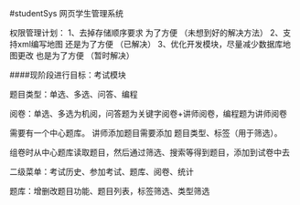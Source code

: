 #studentSys
网页学生管理系统

权限管理计划：
1、去掉存储顺序要求 为了方便 （未想到好的解决方法）
2、支持xml编写地图 还是为了方便 （已解决）
3、优化开发模块，尽量减少数据库地图更改 也是为了方便 （暂时解决）


####现阶段进行目标：考试模块

题目类型：单选、多选、问答、编程

阅卷：单选、多选为机阅，问答题为关键字阅卷+讲师阅卷，编程题为讲师阅卷

需要有一个中心题库。
讲师添加题目需要添加 题目类型、标签（用于筛选）。

组卷时从中心题库读取题目，然后通过筛选、搜索等得到题目，添加到试卷中去

二级菜单：考试历史、参加考试、题库、阅卷、统计

题库：增删改题目功能、题目列表，标签筛选、类型筛选

